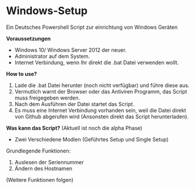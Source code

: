 # Windows-Setup
Ein Deutsches Powershell Script zur einrichtung von Windows Geräten

**Voraussetzungen** 
- Windows 10/ Windows Server 2012 der neuer.
- Administrator auf dem System.
- Internet Verbindung, wenn Ihr direkt die .bat Datei verwenden wollt.

**How to use?**
1. Lade die .bat Datei herunter (noch nicht verfügbar) und führe diese aus.
2. Vermutlich warnt der Browser oder das Antiviren Programm, das Script muss freigegeben werden.
3. Nach dem Ausführen der Datei startet das Script.
4. Es muss eine Internet Verbindung vorhanden sein, weil die Datei direkt von Github abgerufen wird (Ansonsten direkt das Script herunterladen).

**Was kann das Script?**
(Aktuell ist noch die alpha Phase)
- Zwei Verschiedene Modien (Geführtes Setup und Single Setup)

Grundlegende Funktionen:
1. Auslesen der Seriennummer
2. Ändern des Hostnamen

(Weitere Funktionen folgen)

